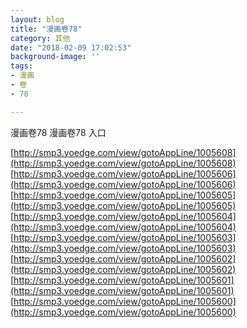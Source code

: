 ```yaml
---
layout: blog
title: "漫画卷78"
category: 其他
date: "2018-02-09 17:02:53"
background-image: ''
tags:
- 漫画
- 卷
- 78

---
```

漫画卷78
漫画卷78
入口

[http://smp3.yoedge.com/view/gotoAppLine/1005608](http://smp3.yoedge.com/view/gotoAppLine/1005608)
[http://smp3.yoedge.com/view/gotoAppLine/1005606](http://smp3.yoedge.com/view/gotoAppLine/1005606)
[http://smp3.yoedge.com/view/gotoAppLine/1005605](http://smp3.yoedge.com/view/gotoAppLine/1005605)
[http://smp3.yoedge.com/view/gotoAppLine/1005604](http://smp3.yoedge.com/view/gotoAppLine/1005604)
[http://smp3.yoedge.com/view/gotoAppLine/1005603](http://smp3.yoedge.com/view/gotoAppLine/1005603)
[http://smp3.yoedge.com/view/gotoAppLine/1005602](http://smp3.yoedge.com/view/gotoAppLine/1005602)
[http://smp3.yoedge.com/view/gotoAppLine/1005601](http://smp3.yoedge.com/view/gotoAppLine/1005601)
[http://smp3.yoedge.com/view/gotoAppLine/1005600](http://smp3.yoedge.com/view/gotoAppLine/1005600)

        
